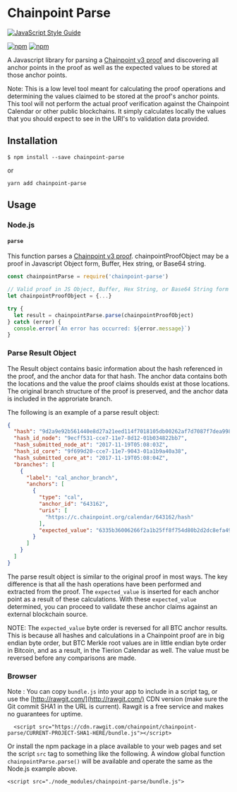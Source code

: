 # Chainpoint Parse

[![JavaScript Style Guide](https://cdn.rawgit.com/feross/standard/master/badge.svg)](https://github.com/feross/standard)

[![npm](https://img.shields.io/npm/l/chainpoint-parse.svg)](https://www.npmjs.com/package/chainpoint-parse)
[![npm](https://img.shields.io/npm/v/chainpoint-parse.svg)](https://www.npmjs.com/package/chainpoint-parse)

A Javascript library for parsing a [Chainpoint v3 proof](https://chainpoint.org/) and discovering all anchor points in the proof as well as the expected values to be stored at those anchor points.

Note: This is a low level tool meant for calculating the proof operations and determining the values claimed to be stored at the proof's anchor points. This tool will not perform the actual proof verification against the Chainpoint
Calendar or other public blockchains. It simply calculates locally the values
that you should expect to see in the URI's to validation data provided.

## Installation

```
$ npm install --save chainpoint-parse
```

or

```
yarn add chainpoint-parse
```

## Usage

### Node.js

#### `parse`

This function parses a [Chainpoint v3 proof](https://chainpoint.org/). chainpointProofObject may be a proof in Javascript Object form, Buffer, Hex string, or Base64 string.

```js
const chainpointParse = require('chainpoint-parse')

// Valid proof in JS Object, Buffer, Hex String, or Base64 String form
let chainpointProofObject = {...} 

try {
  let result = chainpointParse.parse(chainpointProofObject)
} catch (error) {
  console.error(`An error has occurred: ${error.message}`)
}
```

### Parse Result Object

The Result object contains basic information about the hash referenced in the proof, and the anchor data for that hash. The anchor data contains both the locations and the value the proof claims shoulds exist at those locations. The original branch structure of the proof is preserved, and the anchor data is included in the approriate branch.

The following is an example of a parse result object: 
```json
{
  "hash": "9d2a9e92b561440e8d27a21eed114f7018105db00262af7d7087f7dea9986b0c",
  "hash_id_node": "9ecff531-cce7-11e7-8d12-01b034822bb7",
  "hash_submitted_node_at": "2017-11-19T05:08:03Z",
  "hash_id_core": "9f699d20-cce7-11e7-9043-01a1b9a40a38",
  "hash_submitted_core_at": "2017-11-19T05:08:04Z",
  "branches": [
    {
      "label": "cal_anchor_branch",
      "anchors": [
        {
          "type": "cal",
          "anchor_id": "643162",
          "uris": [
            "https://c.chainpoint.org/calendar/643162/hash"
          ],
          "expected_value": "6335b36006266f2a1b25ff8f754d80b2d2dc8efa49c730eb82c9359feef99eb4"
        }
      ]
    }
  ]
}
```

The parse result object is similar to the original proof in most ways. The key difference is that all the hash operations have been performed and extracted from the proof. The `expected_value` is inserted for each anchor point as a result of these calculations. With these `expected_value` determined, you can proceed to validate these anchor claims against an external blockchain source.

NOTE: The `expected_value` byte order is reversed for all BTC anchor results. This is because all hashes and calculations in a Chainpoint proof are in big endian byte order, but BTC Merkle root values are in little endian byte order in Bitcoin, and as a result, in the Tierion Calendar as well. The value must be reversed before any comparisons are made.


### Browser

Note : You can copy `bundle.js` into your app to include in a script tag, or use the [http://rawgit.com/](http://rawgit.com/) CDN version (make sure the Git commit SHA1 in the URL is current). Rawgit is a free service and makes no guarantees for uptime.

```
  <script src="https://cdn.rawgit.com/chainpoint/chainpoint-parse/CURRENT-PROJECT-SHA1-HERE/bundle.js"></script>

```

Or install the npm package in a place available to your web pages and set the script `src` tag to something like the following. A window global function `chainpointParse.parse()` will be available and operate the same as the Node.js example above.


```
<script src="./node_modules/chainpoint-parse/bundle.js">

```
